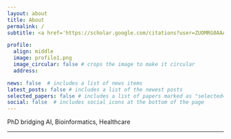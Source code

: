 ```yaml
---
layout: about
title: About
permalink: /
subtitle: <a href='https://scholar.google.com/citations?user=ZUOMRG0AAAAJ&hl=en'>Google Scholar</a> | <a href='https://www.linkedin.com/in/w15/'>LinkedIn</a>

profile:
  align: middle
  image: profile1.png
  image_circular: false # crops the image to make it circular
  address: 

news: false  # includes a list of news items
latest_posts: false # includes a list of the newest posts
selected_papers: false # includes a list of papers marked as "selected={true}"
social: false  # includes social icons at the bottom of the page
---
```

PhD bridging AI, Bioinformatics, Healthcare

---


<!-- Put your address / P.O. box / other info right below your picture. You can also disable any of these elements by editing `profile` property of the YAML header of your `_pages/about.md`. Edit `_bibliography/papers.bib` and Jekyll will render your [publications page](/al-folio/publications/) automatically.

Link to your social media connections, too. This theme is set up to use [Font Awesome icons](http://fortawesome.github.io/Font-Awesome/) and [Academicons](https://jpswalsh.github.io/academicons/), like the ones below. Add your Facebook, Twitter, LinkedIn, Google Scholar, or just disable all of them. -->
